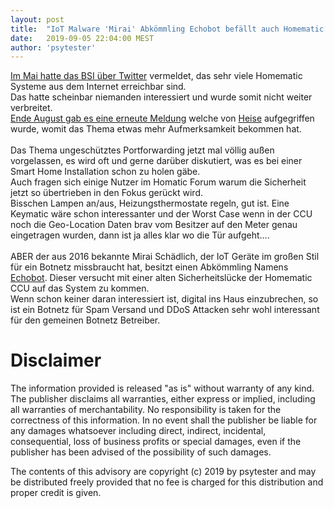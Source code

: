 ```yaml
---
layout: post
title:  "IoT Malware 'Mirai' Abkömmling Echobot befällt auch Homematic CCU Zentralen"
date:   2019-09-05 22:04:00 MEST
author: 'psytester'
---
```


[Im Mai hatte das BSI über Twitter](https://twitter.com/certbund/status/1128955705451581440) vermeldet, das sehr viele Homematic Systeme aus dem Internet erreichbar sind.<br>
Das hatte scheinbar niemanden interessiert und wurde somit nicht weiter verbreitet.<br>
[Ende August gab es eine erneute Meldung](https://twitter.com/certbund/status/1166641109977763840) welche von [Heise](https://www.heise.de/security/meldung/CERT-Bund-warnt-vor-offenen-Smarthome-Systemen-4509977.html) aufgegriffen wurde, womit das Thema etwas mehr Aufmerksamkeit bekommen hat.<br>
<br>
Das Thema ungeschütztes Portforwarding jetzt mal völlig außen vorgelassen, es wird oft und gerne darüber diskutiert, was es bei einer Smart Home Installation schon zu holen gäbe.<br>
Auch fragen sich einige Nutzer im Homatic Forum warum die Sicherheit jetzt so übertrieben in den Fokus gerückt wird.<br>
Bisschen Lampen an/aus, Heizungsthermostate regeln, gut ist. Eine Keymatic wäre schon interessanter und der Worst Case wenn in der CCU noch die Geo-Location Daten brav vom Besitzer auf den Meter genau eingetragen wurden, dann ist ja alles klar wo die Tür aufgeht….<br>
<br>
ABER der aus 2016 bekannte Mirai Schädlich, der IoT Geräte im großen Stil für ein Botnetz missbraucht hat, besitzt einen Abkömmling Namens [Echobot]( https://www.trendmicro.com/vinfo/be/security/news/internet-of-things/mirai-spawn-echobot-found-using-over-50-different-exploits). Dieser versucht mit einer alten Sicherheitslücke der Homematic CCU auf das System zu kommen.<br>
Wenn schon keiner daran interessiert ist, digital ins Haus einzubrechen, so ist ein Botnetz für Spam Versand und DDoS Attacken sehr wohl interessant für den gemeinen Botnetz Betreiber.

# Disclaimer

The information provided is released "as is" without warranty of any kind. The publisher disclaims all warranties, either express or implied, including all warranties of merchantability. No responsibility is taken for the correctness of this information.
In no event shall the publisher be liable for any damages whatsoever including direct, indirect, incidental, consequential, loss of business profits or special damages, even if the publisher has been advised of the possibility of such damages.

The contents of this advisory are copyright (c) 2019 by psytester and may be distributed freely provided that no fee is charged for this distribution and proper credit is given.
